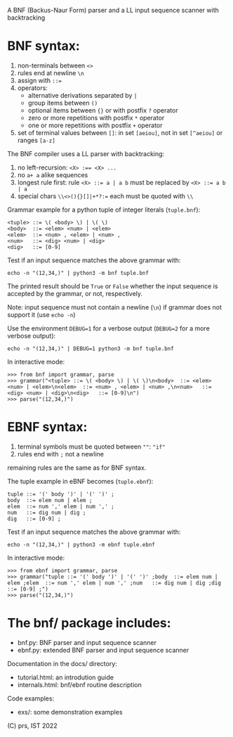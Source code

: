 A BNF (Backus-Naur Form) parser and a LL input sequence scanner with backtracking

BNF syntax:
===========

1. non-terminals between `<>`
2. rules end at newline `\n`
3. assign with `::=`
4. operators:
	* alternative derivations separated by `|`
	* group items between `()`
	* optional items between `{}` or with postfix `?` operator
	* zero or more repetitions with postfix `*` operator
	* one or more repetitions with postfix `+` operator
5. set of terminal values between `[]`: in set `[aeiou]`, not in set `[^aeiou]` or ranges `[a-z]`

The BNF compiler uses a LL parser with backtracking:

1. no left-recursion: `<X> :== <X> ...`
2. no `a+ a` alike sequences
3. longest rule first: rule `<X> ::= a | a b` must be replaced by `<X> ::= a b | a`
4. special chars `\\<>(){}[]|+*?:=` each must be quoted with `\\`

Grammar example for a python tuple of integer literals (`tuple.bnf`):

```bnf
<tuple> ::= \( <body> \) | \( \)
<body>  ::= <elem> <num> | <elem>
<elem>  ::= <num> , <elem> | <num> ,
<num>   ::= <dig> <num> | <dig>
<dig>   ::= [0-9]
```

Test if an input sequence matches the above grammar with:

```
echo -n "(12,34,)" | python3 -m bnf tuple.bnf
```

The printed result should be `True` or `False` whether
the input sequence is accepted by the grammar, or not, respectively.

Note: input sequence must not contain a newline (`\n`) if grammar does not support it (use `echo -n`)

Use the environment `DEBUG=1` for a verbose output
(`DEBUG=2` for a more verbose output):

```
echo -n "(12,34,)" | DEBUG=1 python3 -m bnf tuple.bnf
```

In interactive mode:
```
>>> from bnf import grammar, parse
>>> grammar("<tuple> ::= \( <body> \) | \( \)\n<body>  ::= <elem> <num> | <elem>\n<elem>  ::= <num> , <elem> | <num> ,\n<num>   ::= <dig> <num> | <dig>\n<dig>   ::= [0-9]\n")
>>> parse("(12,34,)")
```

EBNF syntax:
============

1. terminal symbols must be quoted between `""`: `"if"`
2. rules end with `;` not a newline

remaining rules are the same as for BNF syntax.

The tuple example in eBNF becomes (`tuple.ebnf`):

```bnf
tuple ::= '(' body ')' | '(' ')' ;
body  ::= elem num | elem ;
elem  ::= num ',' elem | num ',' ;
num   ::= dig num | dig ;
dig   ::= [0-9] ;
```

Test if an input sequence matches the above grammar with:

```
echo -n "(12,34,)" | python3 -m ebnf tuple.ebnf
```

In interactive mode:
```
>>> from ebnf import grammar, parse
>>> grammar("tuple ::= '(' body ')' | '(' ')' ;body  ::= elem num | elem ;elem  ::= num ',' elem | num ',' ;num   ::= dig num | dig ;dig   ::= [0-9] ;")
>>> parse("(12,34,)")
```

The bnf/ package includes:
==========================

* bnf.py: BNF parser and input sequence scanner
* ebnf.py: extended BNF parser and input sequence scanner

Documentation in the docs/ directory:

* tutorial.html: an introdution guide
* internals.html: bnf/ebnf routine description

Code examples:

* exs/: some demonstration examples

(C) prs, IST 2022
